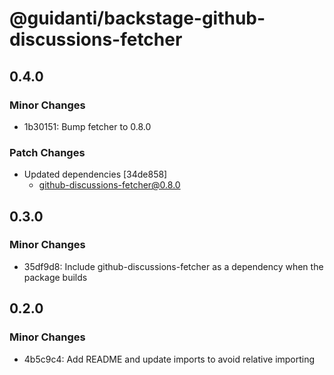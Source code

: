 # @guidanti/backstage-github-discussions-fetcher

## 0.4.0

### Minor Changes

- 1b30151: Bump fetcher to 0.8.0

### Patch Changes

- Updated dependencies [34de858]
  - github-discussions-fetcher@0.8.0

## 0.3.0

### Minor Changes

- 35df9d8: Include github-discussions-fetcher as a dependency when the package builds

## 0.2.0

### Minor Changes

- 4b5c9c4: Add README and update imports to avoid relative importing
